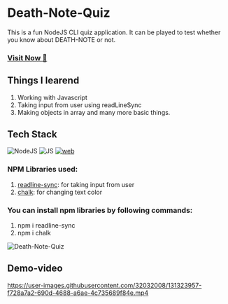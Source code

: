 # Death-Note-Quiz
This is a fun NodeJS CLI quiz application. It can be played to test whether you know about DEATH-NOTE or not.


### <a href="https://replit.com/@NeeleshSingh3/Death-Note-Quiz-NodeJs-CLI-Quiz-App?embed=1&output=1" target="_blank">**Visit Now 🚀**</a>

## Things I learend
1. Working with Javascript
2. Taking input from user using readLineSync
3. Making objects in array and many more basic things.


## Tech Stack
![NodeJS](https://img.shields.io/badge/Node.js%20-%339933.svg?&style=for-the-badge&logo=Node.js&logoColor=white)
![JS](https://img.shields.io/badge/JavaScript-323330?style=for-the-badge&logo=javascript&logoColor=F7DF1E)
[![web](https://img.shields.io/badge/Replit-667881?style=for-the-badge&logo=Replit&logoColor=white)](https://replit.com/@NeeleshSingh3/Death-Note-Quiz-NodeJs-CLI-Quiz-App?embed=1&output=1)

### NPM Libraries used:
1. [readline-sync](https://www.npmjs.com/package/readline-sync): for taking input from user
2. [chalk](https://www.npmjs.com/package/chalk): for changing text color

### You can install npm libraries by following commands:
1. npm i readline-sync
2. npm i chalk 

![Death-Note-Quiz](https://user-images.githubusercontent.com/32032008/131322149-6c534a2f-63f1-406b-bd0e-e3e35d47715a.jpg)


## Demo-video
https://user-images.githubusercontent.com/32032008/131323957-f728a7a2-690d-4688-a6ae-4c735689f84e.mp4

